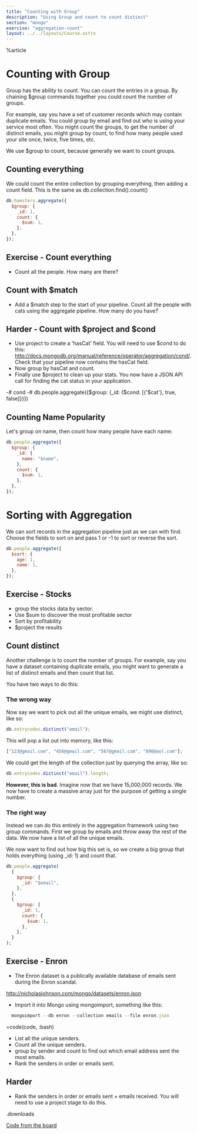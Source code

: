 ```yaml
---
title: "Counting with Group"
description: "Using Group and count to count distinct"
section: "mongo"
exercise: "aggregation-count"
layout: ../../layouts/Course.astro
---
```


%article

# Counting with Group

Group has the ability to count. You can count the entries in a group. By chaining $group commands together you could count the number of groups.

For example, say you have a set of customer records which may contain duplicate emails. You could group by email and find out who is using your service most often. You might count the groups, to get the number of distinct emails, you might group by count, to find how many people used your site once, twice, five times, etc.

We use $group to count, because generally we want to count groups.

## Counting everything

We could count the entire collection by grouping everything, then adding a count field. This is the same as db.collection.find().count()

```js
db.hamsters.aggregate({
  $group: {
    _id: 1,
    count: {
      $sum: 1,
    },
  },
});
```

## Exercise - Count everything

- Count all the people. How many are there?

## Count with $match

- Add a $match step to the start of your pipeline. Count all the people with cats using the aggregate pipeline. How many do you have?

## Harder - Count with $project and $cond

- Use project to create a 'hasCat' field. You will need to use $cond to do this: <http://docs.mongodb.org/manual/reference/operator/aggregation/cond/>. Check that your pipeline now contains the hasCat field.
- Now group by hasCat and count.
- Finally use $project to clean up your stats. You now have a JSON API call for finding the cat status in your application.

-# cond
-# db.people.aggregate({$group: {_id: {$cond: [{'$cat'}, true, false]}}})

## Counting Name Popularity

Let's group on name, then count how many people have each name:

```js
db.people.aggregate({
  $group: {
    _id: {
      name: "$name",
    },
    count: {
      $sum: 1,
    },
  },
});
```

# Sorting with Aggregation

We can sort records in the aggregation pipeline just as we can with find. Choose the fields to sort on and pass 1 or -1 to sort or reverse the sort.

```js
db.people.aggregate({
  $sort: {
    age: 1,
    name: 1,
  },
});
```

## Exercise - Stocks

- group the stocks data by sector.
- Use $sum to discover the most profitable sector
- Sort by profitability
- $project the results

## Count distinct

Another challenge is to count the number of groups. For example, say you have a dataset containing duplicate emails, you might want to generate a list of distinct emails and then count that list.

You have two ways to do this:

### The wrong way

Now say we want to pick out all the unique emails, we might use distinct, like so:

```js
db.entrycodes.distinct("email");
```

This will pop a list out into memory, like this:

```js
["123@gmail.com", "456@gmail.com", "567@gmail.com", "890@aol.com"];
```

We could get the length of the collection just by querying the array, like so:

```js
db.entrycodes.distinct("email").length;
```

**However, this is bad**. Imagine now that we have 15,000,000 records. We now have to create a massive array just for the purpose of getting a single number.

### The right way

Instead we can do this entirely in the aggregation framework using two group commands. First we group by emails and throw away the rest of the data. We now have a list of all the unique emails.

We now want to find out how big this set is, so we create a big group that holds everything (using \_id: 1) and count that.

```js
db.people.aggregate(
  {
    $group: {
      _id: "$email",
    },
  },
  {
    $group: {
      _id: 1,
      count: {
        $sum: 1,
      },
    },
  }
);
```

## Exercise - Enron

- The Enron dataset is a publically available database of emails sent during the Enron scandal.

<http://nicholasjohnson.com/mongo/datasets/enron.json>

- Import it into Mongo using mongoimport, something like this:

```js
  mongoimport --db enron --collection emails --file enron.json
```

=code(code, :bash)

- List all the unique senders.
- Count all the unique senders.
- group by sender and count to find out which email address sent the most emails.
- Rank the senders in order or emails sent.

## Harder

- Rank the senders in order or emails sent + emails received. You will need to use a project stage to do this.

.downloads

[Code from the board](https://www.dropbox.com/sh/js08yz9vhsb47w7/AABv4Z5wD5wXtkqKULKAQwjLa?dl=1)
